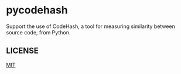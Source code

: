 # pycodehash

Support the use of CodeHash, a tool for measuring similarity between source code, from Python.

## LICENSE

[MIT](LICENSE)